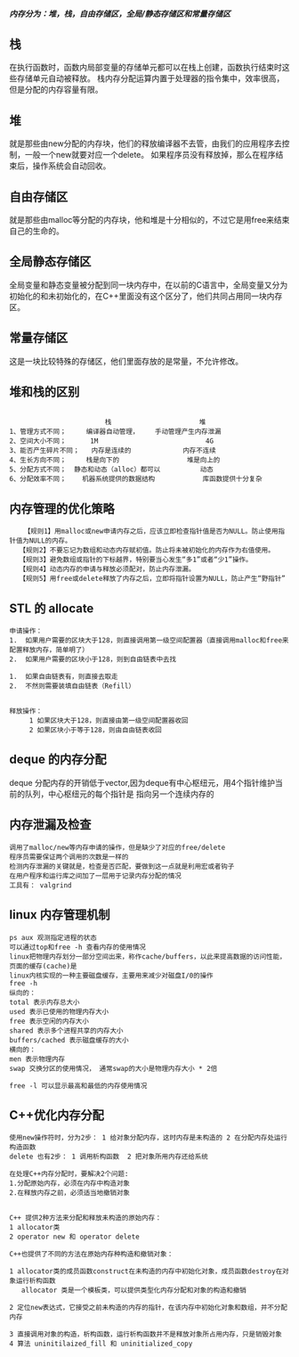 

##### 内存分为：堆，栈，自由存储区，全局/静态存储区和常量存储区

## 栈
在执行函数时，函数内局部变量的存储单元都可以在栈上创建，函数执行结束时这些存储单元自动被释放。
栈内存分配运算内置于处理器的指令集中，效率很高，但是分配的内存容量有限。

## 堆
就是那些由new分配的内存块，他们的释放编译器不去管，由我们的应用程序去控制，一般一个new就要对应一个delete。
如果程序员没有释放掉，那么在程序结束后，操作系统会自动回收。

## 自由存储区
就是那些由malloc等分配的内存块，他和堆是十分相似的，不过它是用free来结束自己的生命的。

## 全局静态存储区
全局变量和静态变量被分配到同一块内存中，在以前的C语言中，全局变量又分为初始化的和未初始化的，在C++里面没有这个区分了，他们共同占用同一块内存区。

## 常量存储区
这是一块比较特殊的存储区，他们里面存放的是常量，不允许修改。


## 堆和栈的区别
```

                        栈                      堆
1、管理方式不同；     编译器自动管理，    手动管理产生内存泄漏
2、空间大小不同；      1M                           4G
3、能否产生碎片不同；   内存是连续的             内存不连续
4、生长方向不同；     栈是向下的                 堆是向上的
5、分配方式不同；  静态和动态（alloc）都可以          动态
6、分配效率不同；    机器系统提供的数据结构            库函数提供十分复杂
```

## 内存管理的优化策略
```
　  【规则1】用malloc或new申请内存之后，应该立即检查指针值是否为NULL。防止使用指针值为NULL的内存。
　　【规则2】不要忘记为数组和动态内存赋初值。防止将未被初始化的内存作为右值使用。
　　【规则3】避免数组或指针的下标越界，特别要当心发生“多1”或者“少1”操作。
　　【规则4】动态内存的申请与释放必须配对，防止内存泄漏。
　　【规则5】用free或delete释放了内存之后，立即将指针设置为NULL，防止产生“野指针”
```

## STL 的 allocate
```
申请操作：
1.	如果用户需要的区块大于128，则直接调用第一级空间配置器（直接调用malloc和free来配置释放内存，简单明了）
2.	如果用户需要的区块小于128，则到自由链表中去找 

1.	如果自由链表有，则直接去取走
2.	不然则需要装填自由链表（Refill）


释放操作：
     1 如果区块大于128，则直接由第一级空间配置器收回
     2 如果区块小于等于128，则由自由链表收回
```  
## deque 的内存分配
deque 分配内存的开销低于vector,因为deque有中心枢纽元，用4个指针维护当前的队列，中心枢纽元的每个指针是
指向另一个连续内存的

## 内存泄漏及检查
```
调用了malloc/new等内存申请的操作，但是缺少了对应的free/delete
程序员需要保证两个调用的次数是一样的
检测内存泄漏的关键就是，检查是否匹配，要做到这一点就是利用宏或者钩子
在用户程序和运行库之间加了一层用于记录内存分配的情况
工具有： valgrind
```
## linux 内存管理机制
```
ps aux 观测指定进程的状态
可以通过top和free -h 查看内存的使用情况
linux把物理内存划分一部分空间出来，称作cache/buffers，以此来提高数据的访问性能，页面的缓存(cache)是
linux内核实现的一种主要磁盘缓存，主要用来减少对磁盘I/0的操作
free -h
纵向的：
total 表示内存总大小
used 表示已使用的物理内存大小
free 表示空闲的内存大小
shared 表示多个进程共享的内存大小
buffers/cached 表示磁盘缓存的大小
横向的：
men 表示物理内存
swap 交换分区的使用情况， 通常swap的大小是物理内存大小 * 2倍

free -l 可以显示最高和最低的内存使用情况
```

## C++优化内存分配
```
使用new操作符时，分为2步： 1 给对象分配内存，这时内存是未构造的 2 在分配内存处运行构造函数
delete 也有2步： 1 调用析构函数  2 把对象所用内存还给系统

在处理C++内存分配时，要解决2个问题:
1.分配原始内存，必须在内存中构造对象
2.在释放内存之前，必须适当地撤销对象


C++ 提供2种方法来分配和释放未构造的原始内存：
1 allocator类
2 operator new 和 operator delete

C++也提供了不同的方法在原始内存种构造和撤销对象：

1 allocator类的成员函数construct在未构造的内存中初始化对象，成员函数destroy在对象运行析构函数
   allocator 类是一个模板类，可以提供类型化内存分配和对象的构造和撤销
   
2 定位new表达式，它接受之前未构造的内存的指针，在该内存中初始化对象和数组，并不分配内存

3 直接调用对象的构造，析构函数，运行析构函数并不是释放对象所占用内存，只是销毁对象
4 算法 uninitilaized_fill 和 uninitialized_copy

```
                                

